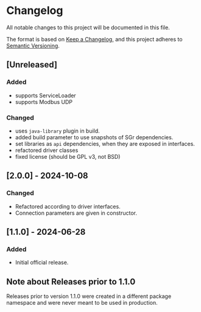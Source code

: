 # Changelog

All notable changes to this project will be documented in this file.

The format is based on [Keep a Changelog](https://keepachangelog.com/en/1.1.0/),
and this project adheres to [Semantic Versioning](https://semver.org/spec/v2.0.0.html).

## [Unreleased]

### Added

- supports ServiceLoader
- supports Modbus UDP

### Changed

- uses `java-library` plugin in build.
- added build parameter to use snapshots of SGr dependencies.
- set libraries as `api` dependencies, when they are exposed in interfaces.
- refactored driver classes
- fixed license (should be GPL v3, not BSD)


## [2.0.0] - 2024-10-08

### Changed

- Refactored according to driver interfaces.
- Connection parameters are given in constructor.


## [1.1.0] - 2024-06-28

### Added

- Initial official release.


## Note about Releases prior to 1.1.0

Releases prior to version 1.1.0 were created in a different package namespace
and were never meant to be used in production.
